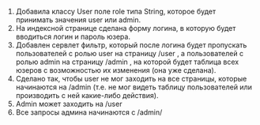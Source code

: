 1) Добавила классу User поле role типа String, которое будет принимать значения user или admin.
2) На индексной странице сделана форму логина, в которую будет вводиться логин и пароль юзера.
3) Добавлен сервлет фильтр,  который после логина будет пропускать пользователей с ролью user на страницу /user , а пользователей с ролью admin на страницу /admin , на которой будет таблица всех юзеров с возможностью их изменения (она уже сделана).
4) Сделано так, чтобы user не мог заходить на все страницы, которые начинаются на /admin (т.e. не мог видеть таблицу пользователей или производить с ней какие-либо действия).
5) Admin может заходить на /user
6) Все запросы админа начинаются с /admin/
